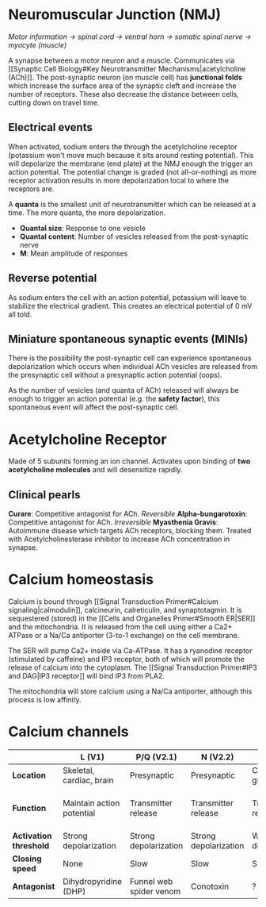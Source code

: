 # Neuromuscular Junction (NMJ)
*Motor information → spinal cord → ventral horn → somatic spinal nerve → myocyte (muscle)*

A synapse between a motor neuron and a muscle. Communicates via [[Synaptic Cell Biology#Key Neurotransmitter Mechanisms|acetylcholine (ACh)]]. The post-synaptic neuron (on muscle cell) has **junctional folds** which increase the surface area of the synaptic cleft and increase the number of receptors. These also decrease the distance between cells, cutting down on travel time.
## Electrical events
When activated, sodium enters the through the acetylcholine receptor (potassium won't move much because it sits around resting potential). This will depolarize the membrane (end plate) at the NMJ enough the trigger an action potential. The potential change is graded (not all-or-nothing) as more receptor activation results in more depolarization local to where the receptors are.

A **quanta** is the smallest unit of neurotransmitter which can be released at a time. The more quanta, the more depolarization. 
- **Quantal size**: Response to one vesicle
- **Quantal content**: Number of vesicles released from the post-synaptic nerve
- **M**: Mean amplitude of responses
## Reverse potential
As sodium enters the cell with an action potential, potassium will leave to stabilize the electrical gradient. This creates an electrical potential of 0 mV all told.
## Miniature spontaneous synaptic events (MINIs)
There is the possibility the post-synaptic cell can experience spontaneous depolarization which occurs when individual ACh vesicles are released from the presynaptic cell without a presynaptic action potential (oops). 

As the number of vesicles (and quanta of ACh) released will always be enough to trigger an action potential (e.g. the **safety factor**), this spontaneous event will affect the post-synaptic cell.
# Acetylcholine Receptor
Made of 5 subunits forming an ion channel. Activates upon binding of **two acetylcholine molecules** and will desensitize rapidly.
## Clinical pearls
**Curare**: Competitive antagonist for ACh. *Reversible*
**Alpha-bungarotoxin**: Competitive antagonist for ACh. *Irreversible*
**Myasthenia Gravis**: Autoimmune disease which targets ACh receptors, blocking them. Treated with Acetylcholinesterase inhibitor to increase ACh concentration in synapse.
# Calcium homeostasis
Calcium is bound through [[Signal Transduction Primer#Calcium signaling|calmodulin]], calcineurin, calreticulin, and synaptotagmin. It is sequestered (stored) in the [[Cells and Organelles Primer#Smooth ER|SER]] and the mitochondria. It is released from the cell using either a Ca2+ ATPase or a Na/Ca antiporter (3-to-1 exchange) on the cell membrane.

The SER will pump Ca2+ inside via Ca-ATPase. It has a ryanodine receptor (stimulated by caffeine) and IP3 receptor, both of which will promote the release of calcium into the cytoplasm. The [[Signal Transduction Primer#IP3 and DAG|IP3 receptor]] will bind IP3 from PLA2.

The mitochondria will store calcium using a Na/Ca antiporter, although this process is low affinity.
# Calcium channels
|                          | L (V1)                    | P/Q (V2.1)              | N (V2.2)              | R (V2.3)            | T (V3)                                |
| ------------------------ | ------------------------- | ----------------------- | --------------------- | ------------------- | ------------------------------------- |
| **Location**             | Skeletal, cardiac, brain  | Presynaptic             | Presynaptic           | Cerebellar granules | Cardiac, brain                        |
| **Function**             | Maintain action potential | Transmitter release     | Transmitter release   | Transmitter release | Rhythm (e.g. heart beats/brain waves) |
| **Activation threshold** | Strong depolarization     | Strong depolarization   | Strong depolarization | Weak depolarization | Weak depolarization                   |
| **Closing speed**        | None                      | Slow                    | Slow                  | Slow                | Fast                                  |
| **Antagonist**           | Dihydropyridine (DHP)     | Funnel web spider venom | Conotoxin             | ?                   | Nickel ions                           |
